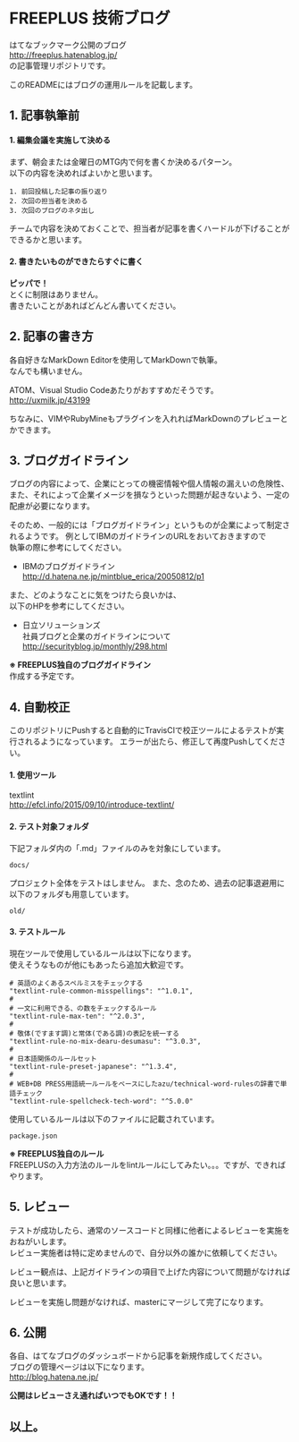 # FREEPLUS 技術ブログ

はてなブックマーク公開のブログ  
http://freeplus.hatenablog.jp/  
の記事管理リポジトリです。

このREADMEにはブログの運用ルールを記載します。


## 1. 記事執筆前

#### 1. 編集会議を実施して決める
まず、朝会または金曜日のMTG内で何を書くか決めるパターン。  
以下の内容を決めればよいかと思います。

````
1. 前回投稿した記事の振り返り
2. 次回の担当者を決める
3. 次回のブログのネタ出し
````

チームで内容を決めておくことで、担当者が記事を書くハードルが下げることができるかと思います。

#### 2. 書きたいものができたらすぐに書く
**ピッパで！**  
とくに制限はありません。  
書きたいことがあればどんどん書いてください。

## 2. 記事の書き方
各自好きなMarkDown Editorを使用してMarkDownで執筆。  
なんでも構いません。

ATOM、Visual Studio Codeあたりがおすすめだそうです。  
http://uxmilk.jp/43199  

ちなみに、VIMやRubyMineもプラグインを入れればMarkDownのプレビューとかできます。

## 3. ブログガイドライン
ブログの内容によって、企業にとっての機密情報や個人情報の漏えいの危険性、  
また、それによって企業イメージを損なうといった問題が起きないよう、一定の配慮が必要になります。

そのため、一般的には「ブログガイドライン」というものが企業によって制定されるようです。
例としてIBMのガイドラインのURLをおいておきますので  
執筆の際に参考にしてください。

- IBMのブログガイドライン  
http://d.hatena.ne.jp/mintblue_erica/20050812/p1  

また、どのようなことに気をつけたら良いかは、  
以下のHPを参考にしてください。

- 日立ソリューションズ  
社員ブログと企業のガイドラインについて  
http://securityblog.jp/monthly/298.html

**※ FREEPLUS独自のブログガイドライン**  
作成する予定です。

## 4. 自動校正
このリポジトリにPushすると自動的にTravisCIで校正ツールによるテストが実行されるようになっています。
エラーが出たら、修正して再度Pushしてください。

#### 1. 使用ツール  
textlint  
http://efcl.info/2015/09/10/introduce-textlint/

#### 2. テスト対象フォルダ  
下記フォルダ内の「.md」ファイルのみを対象にしています。  
  ````
  docs/
  ````
  プロジェクト全体をテストはしません。
  また、念のため、過去の記事退避用に以下のフォルダも用意しています。
  ````
  old/
  ````

#### 3. テストルール
現在ツールで使用しているルールは以下になります。  
使えそうなものが他にもあったら追加大歓迎です。

````
# 英語のよくあるスペルミスをチェックする  
"textlint-rule-common-misspellings": "^1.0.1",
#
# 一文に利用できる、の数をチェックするルール
"textlint-rule-max-ten": "^2.0.3",
#
# 敬体(ですます調)と常体(である調)の表記を統一する
"textlint-rule-no-mix-dearu-desumasu": "^3.0.3",
#
# 日本語関係のルールセット
"textlint-rule-preset-japanese": "^1.3.4",
#
# WEB+DB PRESS用語統一ルールをベースにしたazu/technical-word-rulesの辞書で単語チェック
"textlint-rule-spellcheck-tech-word": "^5.0.0"
````

使用しているルールは以下のファイルに記載されています。
````
package.json
````

**※ FREEPLUS独自のルール**  
FREEPLUSの入力方法のルールをlintルールにしてみたい。。。ですが、できればやります。

## 5. レビュー
テストが成功したら、通常のソースコードと同様に他者によるレビューを実施をおねがいします。  
レビュー実施者は特に定めませんので、自分以外の誰かに依頼してください。

レビュー観点は、上記ガイドラインの項目で上げた内容について問題がなければ良いと思います。

レビューを実施し問題がなければ、masterにマージして完了になります。


## 6. 公開
各自、はてなブログのダッシュボードから記事を新規作成してください。  
ブログの管理ページは以下になります。  
http://blog.hatena.ne.jp/

**公開はレビューさえ通ればいつでもOKです！！**

## 以上。


